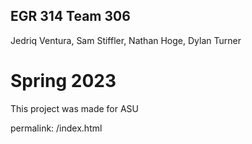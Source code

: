 ## EGR 314 Team 306
Jedriq Ventura, Sam Stiffler, Nathan Hoge, Dylan Turner
# Spring 2023
This project was made for ASU


permalink: /index.html
